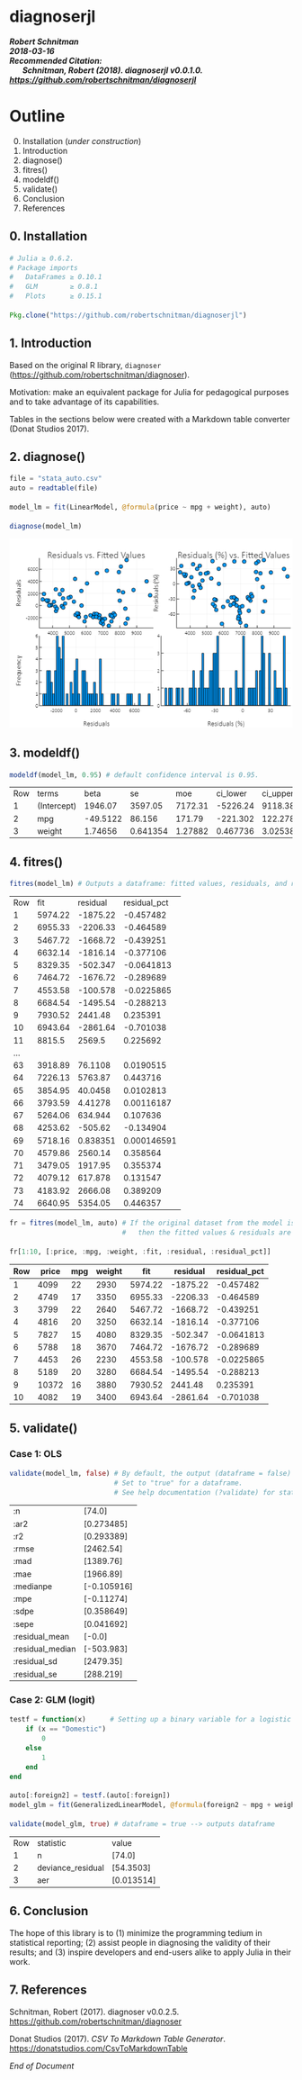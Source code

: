 # diagnoserjl
***Robert Schnitman***  
***2018-03-16***  
***Recommended Citation:  
    &nbsp;&nbsp;&nbsp;&nbsp;&nbsp;&nbsp; Schnitman, Robert (2018). diagnoserjl v0.0.1.0. https://github.com/robertschnitman/diagnoserjl***

# Outline
0. Installation (*under construction*)
1. Introduction
2. diagnose()
3. fitres()
4. modeldf()
5. validate()
6. Conclusion
7. References

## 0. Installation

```julia
# Julia ≥ 0.6.2.
# Package imports
#   DataFrames ≥ 0.10.1
#   GLM        ≥ 0.8.1
#   Plots      ≥ 0.15.1
  
Pkg.clone("https://github.com/robertschnitman/diagnoserjl")
```

## 1. Introduction
Based on the original R library, `diagnoser` (https://github.com/robertschnitman/diagnoser).

Motivation: make an equivalent package for Julia for pedagogical purposes and to take advantage of its capabilities.

Tables in the sections below were created with a Markdown table converter (Donat Studios 2017).

## 2. diagnose()
```julia
file = "stata_auto.csv"
auto = readtable(file)

model_lm = fit(LinearModel, @formula(price ~ mpg + weight), auto)

diagnose(model_lm)
```
![](img/diagnose.png)

## 3. modeldf()

```julia
modeldf(model_lm, 0.95) # default confidence interval is 0.95.
```
|     |             |          |          |         |          |          |           |        | 
|-----|-------------|----------|----------|---------|----------|----------|-----------|--------| 
| Row | terms       | beta     | se       | moe     | ci_lower | ci_upper | t         | p      | 
| 1   | (Intercept) | 1946.07  | 3597.05  | 7172.31 | -5226.24 | 9118.38  | 0.541018  | 0.5902 | 
| 2   | mpg         | -49.5122 | 86.156   | 171.79  | -221.302 | 122.278  | -0.574681 | 0.5673 | 
| 3   | weight      | 1.74656  | 0.641354 | 1.27882 | 0.467736 | 3.02538  | 2.72324   | 0.0081 | 

## 4. fitres()

```julia
fitres(model_lm) # Outputs a dataframe: fitted values, residuals, and residuals %.
```
|     |         |           |                  | 
|-----|---------|-----------|------------------| 
| Row |  fit    |  residual |  residual_pct    | 
| 1   | 5974.22 | -1875.22  | -0.457482        | 
| 2   | 6955.33 | -2206.33  | -0.464589        | 
| 3   | 5467.72 | -1668.72  | -0.439251        | 
| 4   | 6632.14 | -1816.14  | -0.377106        | 
| 5   | 8329.35 | -502.347  | -0.0641813       | 
| 6   | 7464.72 | -1676.72  | -0.289689        | 
| 7   | 4553.58 | -100.578  | -0.0225865       | 
| 8   | 6684.54 | -1495.54  | -0.288213        | 
| 9   | 7930.52 | 2441.48   | 0.235391         | 
| 10  | 6943.64 | -2861.64  | -0.701038        | 
| 11  | 8815.5  | 2569.5    | 0.225692         | 
| …   |         |           |                  | 
| 63  | 3918.89 | 76.1108   | 0.0190515        | 
| 64  | 7226.13 | 5763.87   | 0.443716         | 
| 65  | 3854.95 | 40.0458   | 0.0102813        | 
| 66  | 3793.59 | 4.41278   | 0.00116187       | 
| 67  | 5264.06 | 634.944   | 0.107636         | 
| 68  | 4253.62 | -505.62   | -0.134904        | 
| 69  | 5718.16 | 0.838351  | 0.000146591      | 
| 70  | 4579.86 | 2560.14   | 0.358564         | 
| 71  | 3479.05 | 1917.95   | 0.355374         | 
| 72  | 4079.12 | 617.878   | 0.131547         | 
| 73  | 4183.92 | 2666.08   | 0.389209         | 
| 74  | 6640.95 | 5354.05   | 0.446357         | 

```julia
fr = fitres(model_lm, auto) # If the original dataset from the model is specified,
                            #   then the fitted values & residuals are merged with it.
                            
fr[1:10, [:price, :mpg, :weight, :fit, :residual, :residual_pct]]

```
| Row |  price |  mpg |  weight |  fit    |  residual  | residual_pct    | 
|-----|--------|------|---------|---------|------------|-----------------| 
| 1   | 4099   | 22   | 2930    | 5974.22 | -1875.22   | -0.457482       | 
| 2   | 4749   | 17   | 3350    | 6955.33 | -2206.33   | -0.464589       | 
| 3   | 3799   | 22   | 2640    | 5467.72 | -1668.72   | -0.439251       | 
| 4   | 4816   | 20   | 3250    | 6632.14 | -1816.14   | -0.377106       | 
| 5   | 7827   | 15   | 4080    | 8329.35 | -502.347   | -0.0641813      | 
| 6   | 5788   | 18   | 3670    | 7464.72 | -1676.72   | -0.289689       | 
| 7   | 4453   | 26   | 2230    | 4553.58 | -100.578   | -0.0225865      | 
| 8   | 5189   | 20   | 3280    | 6684.54 | -1495.54   | -0.288213       | 
| 9   | 10372  | 16   | 3880    | 7930.52 | 2441.48    | 0.235391        | 
| 10  | 4082   | 19   | 3400    | 6943.64 | -2861.64   | -0.701038       | 


## 5. validate()

### Case 1: OLS

```julia
validate(model_lm, false) # By default, the output (dataframe = false) returns an array. 
                          # Set to "true" for a dataframe.
                          # See help documentation (?validate) for statistics definitions.
```

|                   |             | 
|-------------------|-------------| 
| :n                | [74.0]      | 
|  :ar2             | [0.273485]  | 
|  :r2              | [0.293389]  | 
|  :rmse            | [2462.54]   | 
|  :mad             | [1389.76]   | 
|  :mae             | [1966.89]   | 
|  :medianpe        | [-0.105916] | 
|  :mpe             | [-0.11274]  | 
|  :sdpe            | [0.358649]  | 
|  :sepe            | [0.041692]  | 
|  :residual_mean   | [-0.0]      | 
|  :residual_median | [-503.983]  | 
|  :residual_sd     | [2479.35]   | 
|  :residual_se     | [288.219]   | 


### Case 2: GLM (logit)

```julia
testf = function(x)      # Setting up a binary variable for a logistic regression.
    if (x == "Domestic")
		0
    else
		1
    end
end

auto[:foreign2] = testf.(auto[:foreign])
model_glm = fit(GeneralizedLinearModel, @formula(foreign2 ~ mpg + weight), auto, Binomial())

validate(model_glm, true) # dataframe = true --> outputs dataframe
```

|     |                    |             | 
|-----|--------------------|-------------| 
| Row |  statistic         |  value      | 
| 1   |  n                 |  [74.0]     | 
| 2   |  deviance_residual |  [54.3503]  | 
| 3   |  aer               |  [0.013514] | 




## 6. Conclusion

The hope of this library is to (1) minimize the programming tedium in statistical reporting; (2) assist people in diagnosing the validity of their results; and (3) inspire developers and end-users alike to apply Julia in their work.

## 7. References

Schnitman, Robert (2017). diagnoser v0.0.2.5. https://github.com/robertschnitman/diagnoser

Donat Studios (2017). *CSV To Markdown Table Generator*. https://donatstudios.com/CsvToMarkdownTable

*End of Document*
